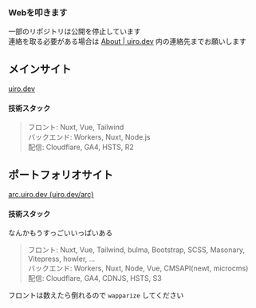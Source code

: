 ### Webを叩きます

<!-- [![GitHub stats](https://github-profile-summary-cards.vercel.app/api/cards/profile-details?username=famisics&theme=2077)](https://github.com/famisics) -->

一部のリポジトリは公開を停止しています  
連絡を取る必要がある場合は [About | uiro.dev](https://uiro.dev/about) 内の連絡先までお願いします

## メインサイト

[uiro.dev](https://uiro.dev)  

#### 技術スタック

> フロント: Nuxt, Vue, Tailwind  
> バックエンド: Workers, Nuxt, Node.js  
> 配信: Cloudflare, GA4, HSTS, R2

## ポートフォリオサイト

[arc.uiro.dev (uiro.dev/arc)](https://uiro.dev/arc)

#### 技術スタック

なんかもうすっごいいっぱいある

> フロント: Nuxt, Vue, Tailwind, bulma, Bootstrap, SCSS, Masonary, Vitepress, howler, ...  
> バックエンド: Workers, Nuxt, Node, Vue, CMSAPI(newt, microcms)  
> 配信: Cloudflare, GA4, CDNJS, HSTS, S3

フロントは数えたら倒れるので `wapparize` してください

<!-- [![trophy](https://github-profile-trophy.vercel.app/?username=famisics&theme=radical)](https://github.com/famisics/github-profile-trophy) -->
